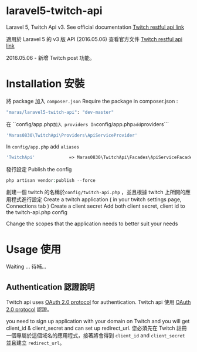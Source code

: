 # laravel5-twitch-apiLaravel 5, Twitch Api v3.See official documentation [Twitch restful api link](https://github.com/justintv/Twitch-API)適用於 Laravel 5 的 v3 版 API (2016.05.06)查看官方文件 [Twitch restful api link](https://github.com/justintv/Twitch-API/tree/master/v3_resources)2016.05.06 - 新增 Twitch post 功能。# Installation 安裝將 package 加入 ```composer.json``` Require the package in composer.json : ```bash"maras/laravel5-twitch-api": "dev-master"```在 ``config/app.php``` 加入 providersIn ```config/app.php``` add ```providers``````php'Maras0830\TwitchApi\Providers\ApiServiceProvider'```In ```config/app.php``` add ```aliases``````php'TwitchApi'             => Maras0830\TwitchApi\Facades\ApiServiceFacade::class,```發行設定Publish the config```phpphp artisan vendor:publish --force```創建一個 twitch 的名稱於```config/twitch-api.php``` ，並且根據 twitch 上所開的應用程式進行設定Create a twitch application ( in your twitch settings page, Connections tab )Create a client secretAdd both client secret, client id to the twitch-api.php configChange the scopes that the application needs to better suit your needs# Usage 使用Waiting ...待補...##  Authentication 認證說明Twitch api uses [OAuth 2.0 protocol] for authentication.Twitch api 使用 [OAuth 2.0 protocol] 認證。you need to sign up application with your domain on Twitch and you will get client_id & client_secret and can set up redirect_url.您必須先在 Twitch 註冊一個專屬於這個域名的應用程式，接著將會得到 ```client_id``` and ```client_secret``` 並且建立 ```redirect_url```。    [OAuth 2.0 protocol]:http://hueniverse.com/2010/05/introducing-oauth-2-0